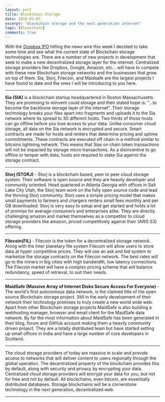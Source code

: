 ```yaml
---
layout: post
title: Blockchain Storage
date: 2018-02-07
excerpt: "blockchain storage and the next generation internet"
tags: [Blockchain]
comments: true
---
```



With the [Dropbox IPO](https://www.reuters.com/article/us-dropbox-ipo/dropbox-files-for-ipo-of-up-to-500-million-idUSKCN1G72NF) hitting the news wire this week I decided to take some time and see what the current state of Blockchain storage technologies are. There are a number of new projects in development that seek to make a new decentralized storage layer for the internet. Centralized storage providers like Dropbox, Google, Amazon, etc… will have to compete with these new Blockchain storage networks and the businesses that grow on top of them.  Sia, Storj, Filecoin, and Maidsafe are the largest projects I have found to date and the ones I will be introducing to you here.
***

**Sia (SIA)** is a blockchain startup headquartered in Boston Massachusetts. They are promising to reinvent could storage and their stated hope is: "…to become the backbone storage layer of the internet". Their storage technology breaks your files apart into fragments and uploads it to the Sia network where its spread to 30 different hosts. Two thirds of those hosts can go offline before you lose access to your data. Unlike consumer cloud storage, all data on the Sia network is encrypted and secure. Smart contracts are made for hosts and renters that determine pricing and uptime commitments. These contracts are executed off chain in a method similar to bitcoins lightning network. This means that Sias on chain token transactions will not be impacted by storage micro transactions. As a disincentive to go offline or tamper with data, hosts are required to stake Sia against the storage contract.

***

**Storj (STORJ)** - Storj is a blockchain based, peer to peer cloud storage system. Their software is open source and they are heavily  developer and community oriented. Head quartered in Atlanta Georgia with offices in Salt Lake City Utah, the Storj team work on the fully open source code and lead the thriving Storj community. Storj uses a simple pricing model that makes small payments to farmers and chargers renters small fees monthly and per GB downloaded. Storj is very easy to setup and get started and holds a lot of promise for average consumers and enterprises alike. They are directly challenging amazon and market themselves as a competitor to cloud storage providers like amazon, priced competitively against their (AWS S3) offering.

***

**Filecoin(FIL)** - Filecoin is the token for a decentralized storage network. Along with the Inter planetary file system Filecoin will allow users to store data at hyper competitive prices. They will use an ask and bid system to marketize the storage contracts on the Filecoin network. The best rates will go to the miners in big cities with high bandwidth, low latency connections. The Filecoin market will have a complex pricing scheme that will balance redundancy, speed of retrieval, to suit their needs.

***

**MaidSafe (Massive Array of Internet Disks Secure Access For Everyone)** - The world's first autonomous data network, is the claimed title of the open source Blockchain storage project.  Still in the early development of their network their technology promises to truly create a new world wide web. Apart from other Blockchain storage projects MaidSafe is also building a webhosting manager, browser and email client for the MaidSafe data network. By far the most information about MaidSafe has been generated in their blog, forum and GitHub account making them a heavily community driven project. They are a totally distributed team but have started setting up small offices in India and have a large number of core developers in Scotland.

***

The cloud storage providers of today are massive in scale and provide access to networks that will deliver content to users regionally through the global operation. The decentralized property of the blockchain provides this by default, along with security and privacy by encrypting your data. Centralized cloud storage providers will encrypt your data for you, but not for free and not by default. All blockchains, even bitcoin, are essentially distributed databases. Storage blockchains will be a cornerstone technology in the next generation, decentralized web. 

---
